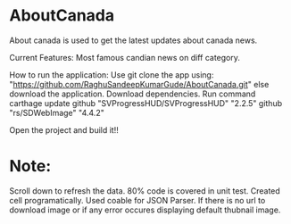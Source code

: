# AboutCanada
About canada is used to get the latest updates about canada news.

Current Features: Most famous candian news on diff category.

How to run the application:
Use git clone the app using: "https://github.com/RaghuSandeepKumarGude/AboutCanada.git" else download the application.
Download dependencies. Run command carthage update
github "SVProgressHUD/SVProgressHUD" "2.2.5" github "rs/SDWebImage" "4.4.2"

Open the project and build it!!

# Note:
Scroll down to refresh the data.
80% code is covered in unit test.
Created cell programatically.
Used coable for JSON Parser.
If there is no url to download image or if any error occures displaying default thubnail image.
